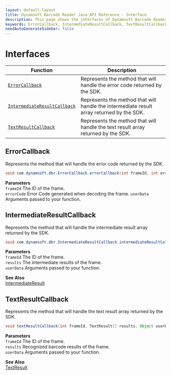 ```yaml
---
layout: default-layout
title: Dynamsoft Barcode Reader Java API Reference - Interface
description: This page shows the interfaces of Dynamsoft Barcode Reader for Java SDK API Reference.
keywords: ErrorCallback, IntermediateResultCallback, TextResultCallback, interface, api reference, java
needAutoGenerateSidebar: false
---
```



# Interfaces

  | Function | Description |
  |----------|-------------|
  | [`ErrorCallback`](#errorcallback) | Represents the method that will handle the error code returned by the SDK. |
  | [`IntermediateResultCallback`](#intermediateresultcallback) | Represents the method that will handle the intermediate result array returned by the SDK. |
  | [`TextResultCallback`](#textresultcallback) | Represents the method that will handle the text result array returned by the SDK. | 
   




## ErrorCallback
Represents the method that will handle the error code returned by the SDK.

```java
void com.dynamsoft.dbr.ErrorCallback.errorCallback(int frameId, int errorCode, Object userData)	
```   
   
**Parameters**  
`frameId` 	The ID of the frame.    
`errorCode` Error Code generated when decoding the frame.
`userData` Arguments passed to your function.







## IntermediateResultCallback
Represents the method that will handle the intermediate result array returned by the SDK.

```java
void com.dynamsoft.dbr.IntermediateResultCallback.intermediateResultCallback(int frameId, IntermediateResult[] results, Object userData)	
```   
   
**Parameters**  
`frameId` 	The ID of the frame.  
`results` The intermediate results of the frame.   
`userData` Arguments passed to your function.   

**See Also**  
[IntermediateResult](class/IntermediateResult.md)







## TextResultCallback
Represents the method that will handle the text result array returned by the SDK.

```java
void textResultCallback(int frameId, TextResult[] results, Object userData)
```   
   
**Parameters**  
`frameId` The ID of the frame.  
`results` Recognized barcode results of the frame.   
`userData` Arguments passed to your function.

**See Also**  
[TextResult](class/TextResult.md)





